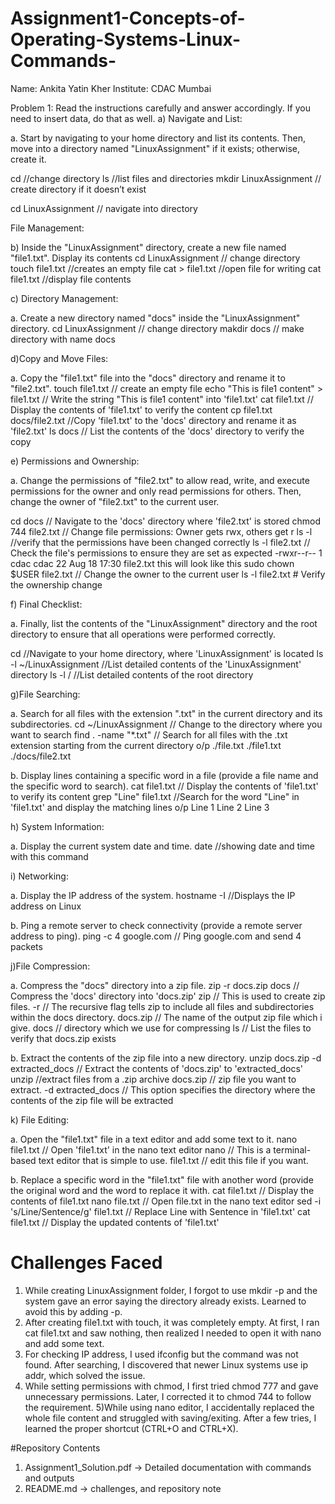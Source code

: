 # Assignment1-Concepts-of-Operating-Systems-Linux-Commands-
Name: Ankita Yatin Kher
Institute: CDAC Mumbai

Problem 1: Read the instructions carefully and answer accordingly. If you need to insert data, do that as well.
a) Navigate and List:

a. Start by navigating to your home directory and list its contents. Then, move into a
directory named "LinuxAssignment" if it exists; otherwise, create it.

cd                         //change directory
ls                         //list files and directories
mkdir LinuxAssignment     // create directory if it doesn’t exist

cd LinuxAssignment       // navigate into directory

File Management:

b) Inside the "LinuxAssignment" directory, create a new file named "file1.txt". Display its
contents
cd LinuxAssignment        // change directory 
touch file1.txt          //creates an empty file
cat > file1.txt         //open file for writing
cat file1.txt          //display file contents

c) Directory Management:

a. Create a new directory named "docs" inside the "LinuxAssignment" directory.
cd LinuxAssignment    // change directory 
makdir docs         // make directory with name docs


d)Copy and Move Files:

a. Copy the "file1.txt" file into the "docs" directory and rename it to "file2.txt".
touch file1.txt    // create an empty file
echo "This is file1 content" > file1.txt  // Write the string "This is file1 content" into 'file1.txt'
cat file1.txt                            // Display the contents of 'file1.txt' to verify the content
cp file1.txt docs/file2.txt             //Copy 'file1.txt' to the 'docs' directory and rename it as 'file2.txt'
ls docs                                // List the contents of the 'docs' directory to verify the copy


e) Permissions and Ownership:

a. Change the permissions of "file2.txt" to allow read, write, and execute permissions for
the owner and only read permissions for others. Then, change the owner of "file2.txt" to
the current user.

cd docs               // Navigate to the 'docs' directory where 'file2.txt' is stored
chmod 744 file2.txt  // Change file permissions: Owner gets rwx, others get r
ls -l               //verify that the permissions have been changed correctly
ls -l file2.txt  // Check the file's permissions to ensure they are set as expected
-rwxr--r-- 1 cdac cdac 22 Aug 18 17:30 file2.txt  this will look like this 
sudo chown $USER file2.txt  // Change the owner to the current user
ls -l file2.txt  # Verify the ownership change

f) Final Checklist:

a. Finally, list the contents of the "LinuxAssignment" directory and the root directory to
ensure that all operations were performed correctly.

cd                        //Navigate to your home directory, where 'LinuxAssignment' is located
ls -l ~/LinuxAssignment  //List detailed contents of the 'LinuxAssignment' directory
ls -l /                 //List detailed contents of the root directory

g)File Searching:

a. Search for all files with the extension ".txt" in the current directory and its subdirectories.
cd ~/LinuxAssignment  // Change to the directory where you want to search
find . -name "*.txt"  // Search for all files with the .txt extension starting from the current directory
o/p ./file.txt
  ./file1.txt
./docs/file2.txt

b. Display lines containing a specific word in a file (provide a file name and the specific
word to search).
cat file1.txt           // Display the contents of 'file1.txt' to verify its content
grep "Line" file1.txt  //Search for the word "Line" in 'file1.txt' and display the matching lines
o/p Line 1
    Line 2
    Line 3

h) System Information:

a. Display the current system date and time.
date   //showing date and time with this command


i) Networking:

a. Display the IP address of the system.
hostname -I  //Displays the IP address on Linux

b. Ping a remote server to check connectivity (provide a remote server address to ping).
ping -c 4 google.com  // Ping google.com and send 4 packets

j)File Compression:

a. Compress the "docs" directory into a zip file. 
zip -r docs.zip docs  // Compress the 'docs' directory into 'docs.zip'
zip                  // This is  used to create zip files.
-r                  // The recursive flag tells zip to include all files and subdirectories within the docs directory.
docs.zip           // The name of the output zip file which i give.
docs              // directory which we use for compressing
ls               // List the files to verify that docs.zip exists

b. Extract the contents of the zip file into a new directory.
unzip docs.zip -d extracted_docs  // Extract the contents of 'docs.zip' to 'extracted_docs'
unzip                             //extract files from a .zip archive
docs.zip                        // zip file you want to extract.
-d extracted_docs              //  This option specifies the directory where the contents of the zip file will be extracted

k) File Editing:

a. Open the "file1.txt" file in a text editor and add some text to it.
nano file1.txt            // Open 'file1.txt' in the nano text editor
nano                     //  This is a terminal-based text editor that is simple to use.
file1.txt               //  edit this file if you want.


b. Replace a specific word in the "file1.txt" file with another word (provide the original
word and the word to replace it with.
cat file1.txt                                // Display the contents of file1.txt
nano file.txt                               // Open file.txt in the nano text editor
sed -i 's/Line/Sentence/g' file1.txt       // Replace Line with Sentence in 'file1.txt'
cat file1.txt                            // Display the updated contents of 'file1.txt'


# Challenges Faced
1) While creating LinuxAssignment folder, I forgot to use mkdir -p and the system gave an error saying the directory already exists. Learned to avoid this by adding -p.
2) After creating file1.txt with touch, it was completely empty. At first, I ran cat file1.txt and saw nothing, then realized I needed to open it with nano and add some text.
3) For checking IP address, I used ifconfig but the command was not found. After searching, I discovered that newer Linux systems use ip addr, which solved the issue.
4) While setting permissions with chmod, I first tried chmod 777 and gave unnecessary permissions. Later, I corrected it to chmod 744 to follow the requirement.
5)While using nano editor, I accidentally replaced the whole file content and struggled with saving/exiting. After a few tries, I learned the proper shortcut (CTRL+O and CTRL+X).

#Repository Contents
1) Assignment1_Solution.pdf → Detailed documentation with commands and outputs
2) README.md → challenges, and repository note


































